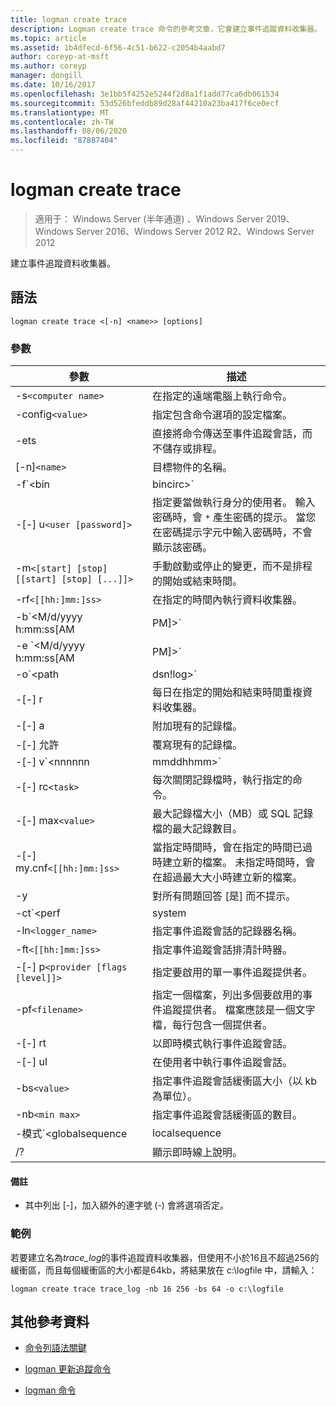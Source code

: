 ```yaml
---
title: logman create trace
description: Logman create trace 命令的參考文章，它會建立事件追蹤資料收集器。
ms.topic: article
ms.assetid: 1b4dfecd-6f56-4c51-b622-c2054b4aabd7
author: coreyp-at-msft
ms.author: coreyp
manager: dongill
ms.date: 10/16/2017
ms.openlocfilehash: 3e1bb5f4252e5244f2d8a1f1add77ca6db061534
ms.sourcegitcommit: 53d526bfeddb89d28af44210a23ba417f6ce0ecf
ms.translationtype: MT
ms.contentlocale: zh-TW
ms.lasthandoff: 08/06/2020
ms.locfileid: "87887404"
---
```

# <a name="logman-create-trace"></a>logman create trace

> 適用于： Windows Server (半年通道) 、Windows Server 2019、Windows Server 2016、Windows Server 2012 R2、Windows Server 2012

建立事件追蹤資料收集器。

## <a name="syntax"></a>語法

```
logman create trace <[-n] <name>> [options]
```

### <a name="parameters"></a>參數

| 參數 | 描述 |
| --------- | ----------- |
| -s`<computer name>` | 在指定的遠端電腦上執行命令。 |
| -config`<value>` | 指定包含命令選項的設定檔案。 |
| -ets | 直接將命令傳送至事件追蹤會話，而不儲存或排程。 |
| [-n]`<name>` | 目標物件的名稱。 |
| -f`<bin|bincirc>` | 指定資料收集器的記錄格式。 |
| -[-] u`<user [password]>` | 指定要當做執行身分的使用者。 輸入密碼時，會 `*` 產生密碼的提示。 當您在密碼提示字元中輸入密碼時，不會顯示該密碼。 |
| -m`<[start] [stop] [[start] [stop] [...]]>` | 手動啟動或停止的變更，而不是排程的開始或結束時間。 |
| -rf`<[[hh:]mm:]ss>` | 在指定的時間內執行資料收集器。 |
| -b`<M/d/yyyy h:mm:ss[AM|PM]>` | 在指定的時間開始收集資料。 |
| -e `<M/d/yyyy h:mm:ss[AM|PM]>` | 在指定的時間結束資料收集。 |
| -o`<path|dsn!log>` | 指定 SQL 資料庫中的輸出記錄檔或 DSN 和記錄集名稱。 |
| -[-] r | 每日在指定的開始和結束時間重複資料收集器。 |
| -[-] a | 附加現有的記錄檔。 |
| -[-] 允許 | 覆寫現有的記錄檔。 |
| -[-] v`<nnnnnn|mmddhhmm>` | 將檔案版本設定資訊附加至記錄檔名稱的結尾。 |
| -[-] rc`<task>` | 每次關閉記錄檔時，執行指定的命令。 |
| -[-] max`<value>` | 最大記錄檔大小（MB）或 SQL 記錄檔的最大記錄數目。 |
| -[-] my.cnf`<[[hh:]mm:]ss>` | 當指定時間時，會在指定的時間已過時建立新的檔案。 未指定時間時，會在超過最大大小時建立新的檔案。 |
| -y | 對所有問題回答 [是] 而不提示。 |
| -ct`<perf|system|cycle>` | 指定事件追蹤會話時鐘類型。 |
| -ln`<logger_name>` | 指定事件追蹤會話的記錄器名稱。 |
| -ft`<[[hh:]mm:]ss>` | 指定事件追蹤會話排清計時器。 |
| -[-] p`<provider [flags [level]]>` | 指定要啟用的單一事件追蹤提供者。 |
| -pf`<filename>` | 指定一個檔案，列出多個要啟用的事件追蹤提供者。 檔案應該是一個文字檔，每行包含一個提供者。 |
| -[-] rt | 以即時模式執行事件追蹤會話。 |
| -[-] ul | 在使用者中執行事件追蹤會話。 |
| -bs`<value>` | 指定事件追蹤會話緩衝區大小（以 kb 為單位）。 |
| -nb`<min max>` | 指定事件追蹤會話緩衝區的數目。 |
| -模式`<globalsequence|localsequence|pagedmemory>` | 指定事件追蹤會話記錄器模式，包括：<ul><li>**Globalsequence** -指定事件追蹤程式會將序號新增至它收到的每個事件，而不論哪一個追蹤會話接收到事件。</li><li>**Localsequence** -指定事件追蹤程式為在特定追蹤會話收到的事件新增序號。 使用此選項時，重複的序號可以存在於所有會話中，但在每個追蹤會話中都是唯一的。</li><li>**Pagedmemory** -指定事件追蹤使用分頁記憶體，而非預設的非分頁式記憶體集區來進行內部緩衝區配置。</li></ul> |
| /? | 顯示即時線上說明。 |

#### <a name="remarks"></a>備註

- 其中列出 [-]，加入額外的連字號 (-) 會將選項否定。

### <a name="examples"></a>範例

若要建立名為*trace_log*的事件追蹤資料收集器，但使用不小於16且不超過256的緩衝區，而且每個緩衝區的大小都是64kb，將結果放在 c:\logfile 中，請輸入：

```
logman create trace trace_log -nb 16 256 -bs 64 -o c:\logfile
```

## <a name="additional-references"></a>其他參考資料

- [命令列語法關鍵](command-line-syntax-key.md)

- [logman 更新追蹤命令](logman-update-trace.md)

- [logman 命令](logman.md)
